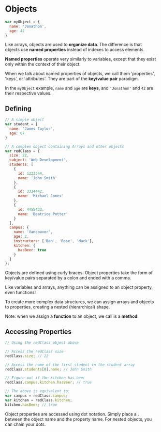 # Objects

```javascript
var myObject = {
  name: 'Jonathon',
  age: 42
}
```

Like arrays, objects are used to __organize data__.
The difference is that objects use __named properties__ instead of indexes to access elements.

__Named properties__ operate very similarly to variables, except that they exist only within the context of their object.

When we talk about named properties of objects, we call them 'properties', 'keys', or 'attributes'.
They are part of the __key/value pair__ paradigm.

In the `myObject` example, `name` and `age` are __keys__, and `'Jonathon'` and `42` are their respective values.


## Defining

```javascript
// A simple object
var student = {
  name: 'James Taylor',
  age: 67
}

// A complex object containing Arrays and other objects
var redClass = {
  size: 22,
  subject: 'Web Development',
  students: [
    {
      id: 1223344,
      name: 'John Smith'
    },
    {
      id: 3334442,
      name: 'Michael Jones'
    },
    {
      id: 4455433,
      name: 'Beatrice Potter'
    }
  ],
  campus: {
    name: 'Vancouver',
    age: 2,
    instructors: ['Ben', 'Rose', 'Mack'],
    kitchen: {
      hasBeer: true
    }
  }
};
```

Objects are defined using curly braces. Object properties take the form of key/value pairs separated by a colon and ended with a comma.

Like variables and arrays, anything can be assigned to an object property, even functions!

To create more complex data structures, we can assign arrays and objects to properties, creating a nested (hierarchical) shape.

Note: when we assign a __function__ to an object, we call is a __method__

## Accessing Properties

```javascript
// Using the redClass object above

// Access the redClass size
redClass.size; // 22

// Access the name of the first student in the student array
redClass.students[0].name; // John Smith

// Figure out if the kitchen has beer
redClass.campus.kitchen.hasBeer; // true

// The above is equivalent to:
var campus = redClass.campus;
var kitchen = redClass.kitchen;
kitchen.hasBeer; // true
```

Object properties are accessed using dot notation. Simply place a `.` between the object name and the property name.
For nested objects, you can chain your dots.
